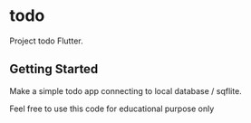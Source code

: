 # todo

Project todo Flutter.

## Getting Started

Make a simple todo app connecting to local database / sqflite.

Feel free to use this code for educational purpose only

